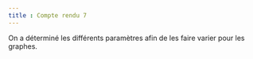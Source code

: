 ```yaml
---
title : Compte rendu 7
---
```


On a déterminé les différents paramètres afin de les faire varier pour les graphes.

